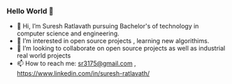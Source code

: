 ### Hello World 👋



- 👋 Hi, I’m Suresh Ratlavath pursuing Bachelor's of technology in computer science and engineering.
- 🌱 I’m interested in open source projects , learning new algorithims.
- 👯 I’m looking to collaborate on open source projects as well as industrial real world projects
- 📫 How to reach me: sr3175@gmail.com , https://www.linkedin.com/in/suresh-ratlavath/


